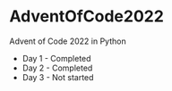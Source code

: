 # AdventOfCode2022
Advent of Code 2022 in Python

* Day 1 - Completed
* Day 2 - Completed
* Day 3 - Not started